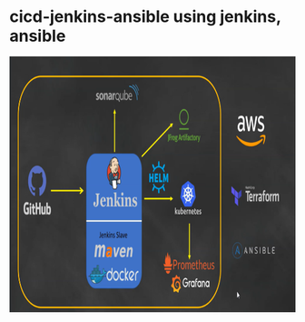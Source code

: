 # cicd-jenkins-ansible using jenkins, ansible

<p align="center">
  <img src="Screenshot_12.png" width='650' height='450'>
</p>

